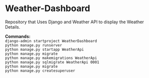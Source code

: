 # Weather-Dashboard
Repository that Uses Django and Weather API to display the Weather Details.

**Commands:** <br>
 `django-admin startproject WeatherDashboard` <br>
 `python manage.py runserver` <br>
 `python manage.py startapp WeatherApi` <br>
 `python manage.py migrate` <br>
 `python manage.py makemigrations WeatherApi` <br>
 `python manage.py sqlmigrate WeatherApi 0001` <br>
 `python manage.py migrate` <br>
 `python manage.py createsuperuser` <br>
